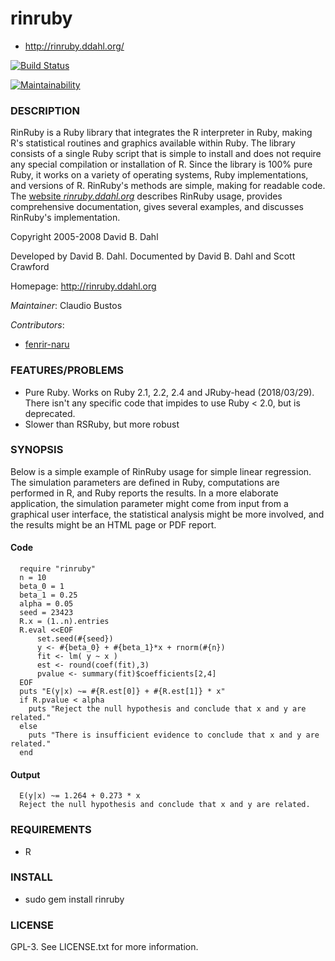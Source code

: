 # rinruby
* http://rinruby.ddahl.org/


[![Build Status](https://travis-ci.org/clbustos/rinruby.svg?branch=master)](https://travis-ci.org/clbustos/rinruby)

[![Maintainability](https://api.codeclimate.com/v1/badges/d6cdb002c01f4a696ff3/maintainability)](https://codeclimate.com/github/clbustos/rinruby/maintainability)

### DESCRIPTION

RinRuby is a Ruby library that integrates the R interpreter in Ruby, making R's statistical routines and graphics available within Ruby.  The library consists of a single Ruby script that is simple to install and does not require any special compilation or installation of R.  Since the library is 100% pure Ruby, it works on a variety of operating systems, Ruby implementations, and versions of R.  RinRuby's methods are simple, making for readable code.  The [website *rinruby.ddahl.org*](http://rinruby.ddahl.org) describes RinRuby usage, provides comprehensive documentation, gives several examples, and discusses RinRuby's implementation.


Copyright 2005-2008 David B. Dahl

Developed by David B. Dahl. Documented by David B. Dahl and Scott Crawford

Homepage: http://rinruby.ddahl.org

*Maintainer*: Claudio Bustos

*Contributors*:
 
- [fenrir-naru](https://fenrir.naruoka.org) 

### FEATURES/PROBLEMS

* Pure Ruby. Works on Ruby 2.1, 2.2, 2.4 and JRuby-head (2018/03/29). There isn't any specific code that impides to use Ruby < 2.0, but is deprecated.
* Slower than RSRuby, but more robust

### SYNOPSIS

Below is a simple example of RinRuby usage for simple linear regression. The simulation parameters are defined in Ruby, computations are performed in R, and Ruby reports the results. In a more elaborate application, the simulation parameter might come from input from a graphical user interface, the statistical analysis might be more involved, and the results might be an HTML page or PDF report. 

#### Code

      require "rinruby"
      n = 10
      beta_0 = 1
      beta_1 = 0.25
      alpha = 0.05
      seed = 23423
      R.x = (1..n).entries
      R.eval <<EOF
          set.seed(#{seed})
          y <- #{beta_0} + #{beta_1}*x + rnorm(#{n})
          fit <- lm( y ~ x )
          est <- round(coef(fit),3)
          pvalue <- summary(fit)$coefficients[2,4]
      EOF
      puts "E(y|x) ~= #{R.est[0]} + #{R.est[1]} * x"
      if R.pvalue < alpha
        puts "Reject the null hypothesis and conclude that x and y are related."
      else
        puts "There is insufficient evidence to conclude that x and y are related."
      end

#### Output

      E(y|x) ~= 1.264 + 0.273 * x
      Reject the null hypothesis and conclude that x and y are related.

### REQUIREMENTS

* R

### INSTALL

* sudo gem install rinruby


### LICENSE

GPL-3. See LICENSE.txt for more information.

